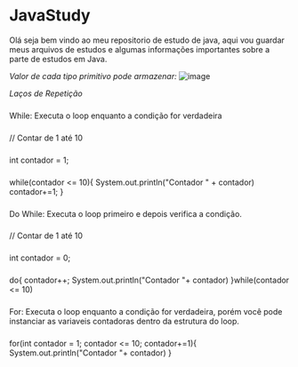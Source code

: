 # JavaStudy
Olá seja bem vindo ao meu repositorio de estudo de java, aqui vou guardar meus arquivos de estudos e algumas informações importantes sobre a parte
de estudos em Java.

*Valor de cada tipo primitivo pode armazenar:*
![image](https://github.com/user-attachments/assets/4c4cfc18-51c2-4f6c-a7bb-7f79e4ba9f96)


*Laços de Repetição*
###
While: Executa o loop enquanto a condição for verdadeira
###
// Contar de 1 até 10
###
int contador = 1;
###
while(contador <= 10){
   System.out.println("Contador " + contador)
   contador+=1;
}
###
Do While: Executa o loop primeiro e depois verifica a condição.
###
// Contar de 1 até 10
###
int contador = 0;
###
do{
    contador++;
    System.out.println("Contador "+  contador)
}while(contador <= 10)
###
For: Executa o loop enquanto a condição for verdadeira, porém você pode instanciar as variaveis contadoras dentro da estrutura do loop.
###
for(int contador = 1; contador <= 10; contador+=1){
     System.out.println("Contador "+  contador)
}

